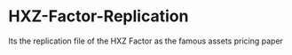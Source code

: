 # HXZ-Factor-Replication
Its the replication file of the HXZ Factor as the famous assets pricing paper
